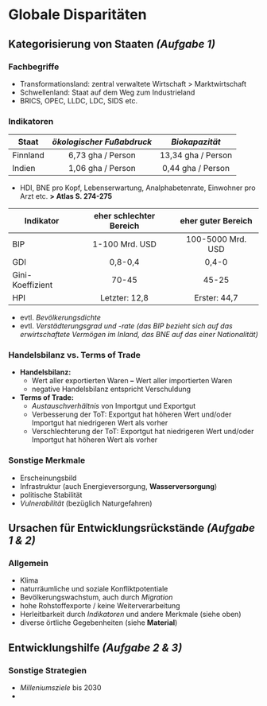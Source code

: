 # Globale Disparitäten

## Kategorisierung von Staaten *(Aufgabe 1)*

### Fachbegriffe

- Transformationsland: zentral verwaltete Wirtschaft > Marktwirtschaft
- Schwellenland: Staat auf dem Weg zum Industrieland
- BRICS, OPEC, LLDC, LDC, SIDS etc.

### Indikatoren

Staat | *ökologischer Fußabdruck* | *Biokapazität*
--- | :---: | :---:
Finnland | 6,73 gha / Person | 13,34 gha / Person
Indien | 1,06 gha / Person | 0,44 gha / Person

- HDI, BNE pro Kopf, Lebenserwartung, Analphabetenrate, Einwohner pro Arzt etc. **> Atlas S. 274-275**

Indikator | eher schlechter Bereich | eher guter Bereich
--- | :---: | :---:
BIP | 1-100 Mrd. USD | 100-5000 Mrd. USD
GDI | 0,8-0,4 | 0,4-0
Gini-Koeffizient | 70-45 | 45-25
HPI | Letzter: 12,8 | Erster: 44,7

- evtl. *Bevölkerungsdichte*
- evtl. *Verstädterungsgrad und -rate*
*(das BIP bezieht sich auf das erwirtschaftete Vermögen im Inland, das BNE auf das einer Nationalität)*

### Handelsbilanz vs. Terms of Trade

- **Handelsbilanz:**
	- Wert aller exportierten Waren **–** Wert aller importierten Waren
	- negative Handelsbilanz entspricht Verschuldung
- **Terms of Trade:**
	- *Austauschverhältnis* von Importgut und Exportgut
	- Verbesserung der ToT: Exportgut hat höheren Wert und/oder Importgut hat niedrigeren Wert als vorher
	- Verschlechterung der ToT: Exportgut hat niedrigeren Wert und/oder Importgut hat höheren Wert als vorher

### Sonstige Merkmale

- Erscheinungsbild
- Infrastruktur (auch Energieversorgung, **Wasserversorgung**)
- politische Stabilität
- *Vulnerabilität* (bezüglich Naturgefahren)

## Ursachen für Entwicklungsrückstände *(Aufgabe 1 & 2)*

### Allgemein

- Klima
- naturräumliche und soziale Konfliktpotentiale
- Bevölkerungswachstum, auch durch *Migration*
- hohe Rohstoffexporte / keine Weiterverarbeitung
- Herleitbarkeit durch *Indikatoren* und andere Merkmale (siehe oben)
- diverse örtliche Gegebenheiten (siehe **Material**)

### 

## Entwicklungshilfe *(Aufgabe 2 & 3)*

### Sonstige Strategien

- *Milleniumsziele* bis 2030
- 
<!--stackedit_data:
eyJoaXN0b3J5IjpbMTMxNDU1Njc1NywxNDY3NTQ5ODgxLC0yMD
E3NzUzMTI5LDY5NjQ0ODAwOCwyNTk0MjI1MjEsLTIzOTI0NzI1
NSwtMjA2MDkxMDIxMCw0MTQyMjY0MjEsMTkxNDAxNzcxMSwtND
E4NTQ3MTI4LDE2NTI3MzE4NTZdfQ==
-->